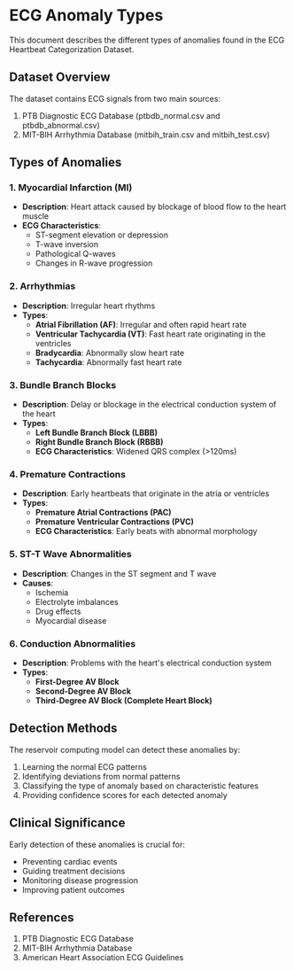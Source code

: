 # ECG Anomaly Types

This document describes the different types of anomalies found in the ECG Heartbeat Categorization Dataset.

## Dataset Overview
The dataset contains ECG signals from two main sources:
1. PTB Diagnostic ECG Database (ptbdb_normal.csv and ptbdb_abnormal.csv)
2. MIT-BIH Arrhythmia Database (mitbih_train.csv and mitbih_test.csv)

## Types of Anomalies

### 1. Myocardial Infarction (MI)
- **Description**: Heart attack caused by blockage of blood flow to the heart muscle
- **ECG Characteristics**:
  - ST-segment elevation or depression
  - T-wave inversion
  - Pathological Q-waves
  - Changes in R-wave progression

### 2. Arrhythmias
- **Description**: Irregular heart rhythms
- **Types**:
  - **Atrial Fibrillation (AF)**: Irregular and often rapid heart rate
  - **Ventricular Tachycardia (VT)**: Fast heart rate originating in the ventricles
  - **Bradycardia**: Abnormally slow heart rate
  - **Tachycardia**: Abnormally fast heart rate

### 3. Bundle Branch Blocks
- **Description**: Delay or blockage in the electrical conduction system of the heart
- **Types**:
  - **Left Bundle Branch Block (LBBB)**
  - **Right Bundle Branch Block (RBBB)**
  - **ECG Characteristics**: Widened QRS complex (>120ms)

### 4. Premature Contractions
- **Description**: Early heartbeats that originate in the atria or ventricles
- **Types**:
  - **Premature Atrial Contractions (PAC)**
  - **Premature Ventricular Contractions (PVC)**
  - **ECG Characteristics**: Early beats with abnormal morphology

### 5. ST-T Wave Abnormalities
- **Description**: Changes in the ST segment and T wave
- **Causes**:
  - Ischemia
  - Electrolyte imbalances
  - Drug effects
  - Myocardial disease

### 6. Conduction Abnormalities
- **Description**: Problems with the heart's electrical conduction system
- **Types**:
  - **First-Degree AV Block**
  - **Second-Degree AV Block**
  - **Third-Degree AV Block (Complete Heart Block)**

## Detection Methods
The reservoir computing model can detect these anomalies by:
1. Learning the normal ECG patterns
2. Identifying deviations from normal patterns
3. Classifying the type of anomaly based on characteristic features
4. Providing confidence scores for each detected anomaly

## Clinical Significance
Early detection of these anomalies is crucial for:
- Preventing cardiac events
- Guiding treatment decisions
- Monitoring disease progression
- Improving patient outcomes

## References
1. PTB Diagnostic ECG Database
2. MIT-BIH Arrhythmia Database
3. American Heart Association ECG Guidelines 